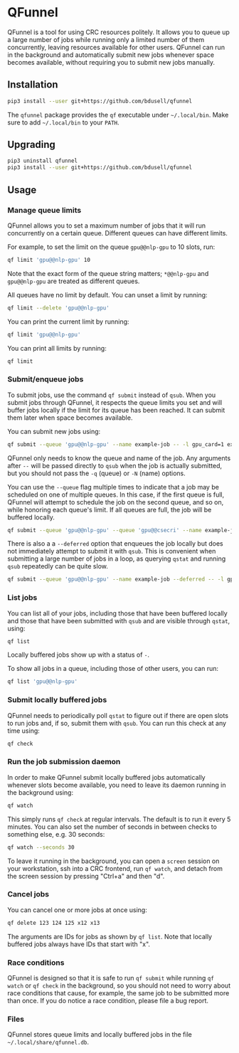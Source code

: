 # QFunnel

QFunnel is a tool for using CRC resources politely. It allows you to queue up a
large number of jobs while running only a limited number of them concurrently,
leaving resources available for other users. QFunnel can run in the background
and automatically submit new jobs whenever space becomes available, without
requiring you to submit new jobs manually.

## Installation

```sh
pip3 install --user git+https://github.com/bdusell/qfunnel
```

The `qfunnel` package provides the `qf` executable under `~/.local/bin`. Make
sure to add `~/.local/bin` to your `PATH`.

## Upgrading

```sh
pip3 uninstall qfunnel
pip3 install --user git+https://github.com/bdusell/qfunnel
```

## Usage

### Manage queue limits

QFunnel allows you to set a maximum number of jobs that it will run
concurrently on a certain queue. Different queues can have different limits.

For example, to set the limit on the queue `gpu@@nlp-gpu` to 10 slots, run:

```sh
qf limit 'gpu@@nlp-gpu' 10
```

Note that the exact form of the queue string matters; `*@@nlp-gpu` and
`gpu@@nlp-gpu` are treated as different queues.

All queues have no limit by default. You can unset a limit by running:

```sh
qf limit --delete 'gpu@@nlp-gpu'
```

You can print the current limit by running:

```sh
qf limit 'gpu@@nlp-gpu'
```

You can print all limits by running:

```sh
qf limit
```

### Submit/enqueue jobs

To submit jobs, use the command `qf submit` instead of `qsub`. When you submit
jobs through QFunnel, it respects the queue limits you set and will buffer jobs
locally if the limit for its queue has been reached. It can submit them later
when space becomes available.

You can submit new jobs using:

```sh
qf submit --queue 'gpu@@nlp-gpu' --name example-job -- -l gpu_card=1 example_job.bash
```

QFunnel only needs to know the queue and name of the job. Any arguments after
`--` will be passed directly to `qsub` when the job is actually submitted, but
you should not pass the `-q` (queue) or `-N` (name) options.

You can use the `--queue` flag multiple times to indicate that a job may be
scheduled on one of multiple queues. In this case, if the first queue is full,
QFunnel will attempt to schedule the job on the second queue, and so on, while
honoring each queue's limit. If all queues are full, the job will be buffered
locally.

```sh
qf submit --queue 'gpu@@nlp-gpu' --queue 'gpu@@csecri' --name example-job -- -l gpu_card=1 example_job.bash
```

There is also a a `--deferred` option that enqueues the job locally but does
not immediately attempt to submit it with `qsub`. This is convenient when
submitting a large number of jobs in a loop, as querying `qstat` and running
`qsub` repeatedly can be quite slow.

```sh
qf submit --queue 'gpu@@nlp-gpu' --name example-job --deferred -- -l gpu_card=1 example_job.bash
```

### List jobs

You can list all of your jobs, including those that have been buffered locally
and those that have been submitted with `qsub` and are visible through `qstat`,
using:

```sh
qf list
```

Locally buffered jobs show up with a status of `-`.

To show all jobs in a queue, including those of other users, you can run:

```sh
qf list 'gpu@@nlp-gpu'
```

### Submit locally buffered jobs

QFunnel needs to periodically poll `qstat` to figure out if there are open
slots to run jobs and, if so, submit them with `qsub`. You can run this check
at any time using:

```sh
qf check
```

### Run the job submission daemon

In order to make QFunnel submit locally buffered jobs automatically whenever
slots become available, you need to leave its daemon running in the background
using:

```sh
qf watch
```

This simply runs `qf check` at regular intervals. The default is to run it
every 5 minutes. You can also set the number of seconds in between checks to
something else, e.g. 30 seconds:

```sh
qf watch --seconds 30
```

To leave it running in the background, you can open a `screen` session on your
workstation, ssh into a CRC frontend, run `qf watch`, and detach from the
screen session by pressing "Ctrl+a" and then "d".

### Cancel jobs

You can cancel one or more jobs at once using:

```sh
qf delete 123 124 125 x12 x13
```

The arguments are IDs for jobs as shown by `qf list`. Note that locally
buffered jobs always have IDs that start with "x".

### Race conditions

QFunnel is designed so that it is safe to run `qf submit` while running `qf
watch` or `qf check` in the background, so you should not need to worry about
race conditions that cause, for example, the same job to be submitted more than
once. If you do notice a race condition, please file a bug report.

### Files

QFunnel stores queue limits and locally buffered jobs in the file
`~/.local/share/qfunnel.db`.
